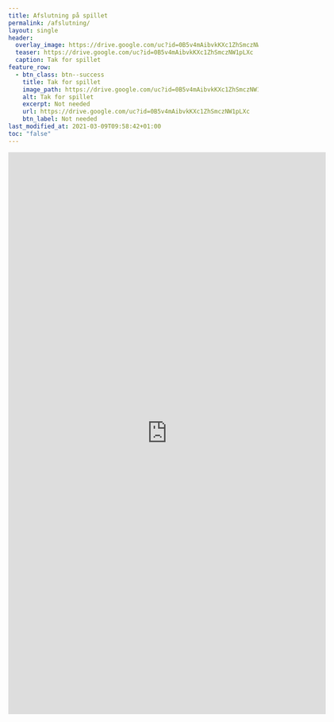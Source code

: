 ```yaml
---
title: Afslutning på spillet
permalink: /afslutning/
layout: single
header:
  overlay_image: https://drive.google.com/uc?id=0B5v4mAibvkKXc1ZhSmczNW1pLXc
  teaser: https://drive.google.com/uc?id=0B5v4mAibvkKXc1ZhSmczNW1pLXc
  caption: Tak for spillet
feature_row:
  - btn_class: btn--success
    title: Tak for spillet
    image_path: https://drive.google.com/uc?id=0B5v4mAibvkKXc1ZhSmczNW1pLXc
    alt: Tak for spillet
    excerpt: Not needed
    url: https://drive.google.com/uc?id=0B5v4mAibvkKXc1ZhSmczNW1pLXc
    btn_label: Not needed
last_modified_at: 2021-03-09T09:58:42+01:00
toc: "false"
---
```

<iframe src="https://docs.google.com/forms/d/e/1FAIpQLSeZDCA_oY0ATlwYzbfEyEsSq8YETTnK9-bXIMed_ldfAOxhMw/viewform?embedded=true" width="640" height="1132" frameborder="0" marginheight="0" marginwidth="0">Indlæser…</iframe>